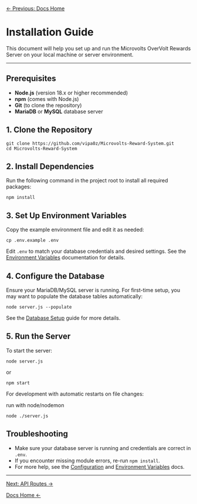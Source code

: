 [← Previous: Docs Home](./index.md)

# Installation Guide

This document will help you set up and run the Microvolts OverVolt Rewards Server on your local machine or server environment.

---

## Prerequisites

- **Node.js** (version 18.x or higher recommended)
- **npm** (comes with Node.js)
- **Git** (to clone the repository)
- **MariaDB** or **MySQL** database server

## 1. Clone the Repository

```
git clone https://github.com/vipa0z/Microvolts-Reward-System.git
cd Microvolts-Reward-System
```

## 2. Install Dependencies

Run the following command in the project root to install all required packages:

```
npm install
```

## 3. Set Up Environment Variables

Copy the example environment file and edit it as needed:

```
cp .env.example .env
```
Edit `.env` to match your database credentials and desired settings. See the [Environment Variables](./environment-variables.md) documentation for details.

## 4. Configure the Database

Ensure your MariaDB/MySQL server is running. For first-time setup, you may want to populate the database tables automatically:

```
node server.js --populate
```

See the [Database Setup](./database-setup.md) guide for more details.

## 5. Run the Server

To start the server:

```
node server.js
```
or
```
npm start
```

For development with automatic restarts on file changes:

run with node/nodemon
```
node ./server.js
```


## Troubleshooting
- Make sure your database server is running and credentials are correct in `.env`.
- If you encounter missing module errors, re-run `npm install`.
- For more help, see the [Configuration](./configuration.md) and [Environment Variables](./environment-variables.md) docs.

---
[Next: API Routes ->](https://github.com/vipa0z/Microvolts-Reward-System/blob/main/docs/API%20Routes.md)
 
[Docs Home <-](./index.md)
